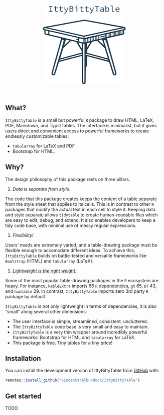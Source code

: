 
<p align="center">
<img src="man/figures/IttyBittyTable_logo.png" height = "250" class = "center">
</p>

<br> <!-- badges: start --> <!-- badges: end -->

## What?

`IttyBittyTable` is a small but powerful `R` package to draw HTML,
LaTeX, PDF, Markdown, and Typst tables. The interface is minimalist, but
it gives users direct and convenient access to powerful frameworks to
create endlessly customizable tables:

-   `tabularray` for LaTeX and PDF
-   Bootstrap for HTML.

## Why?

The design philosophy of this package rests on three pillars.

1.  *Data is separate from style*.

The code that this package creates keeps the content of a table separate
from the style sheet that applies to its cells. This is in contrast to
other `R` packages that modify the actual text in each cell to style it.
Keeping data and style separate allows `tidytable` to create
human-readable files which are easy to edit, debug, and extend. It also
enables developers to keep a tidy code base, with minimal use of messy
regular expressions.

1.  *Flexibility!*

Users’ needs are extremely varied, and a table-drawing package must be
flexible enough to accomodate different ideas. To achieve this,
`IttyBittyTable` builds on battle-tested and versatile frameworks like
`Bootstrap` (HTML) and `tabularray` (LaTeX).

1.  [*Lightweight is the right weight.*](https://www.tinyverse.org/)

Some of the most popular table-drawing packages in the `R` ecosystem are
heavy. For instance, `kableExtra` imports 66 `R` dependencies, `gt` 65,
`DT` 43, and `huxtable` 29. In contrast, `IttyBittyTable` imports zero
3rd party `R` package by default.

`IttyBittyTable` is not only lightweight in terms of dependencies, it is
also “small” along several other dimensions:

-   The user interface is simple, streamlined, consistent, uncluttered.
-   The `IttyBittyTable` code base is very small and easy to maintain.
-   `IttyBittyTable` is a very thin wrapper around incredibly powerful
    frameworks: Bootstrap for HTML and `tabularray` for LaTeX.
-   This package is free. Tiny tables for a tiny price!

## Installation

You can install the development version of IttyBittyTable from
[GitHub](https://github.com/) with:

``` r
remotes::install_github("vincentarelbundock/IttyBittyTable")
```

## Get started

TODO

